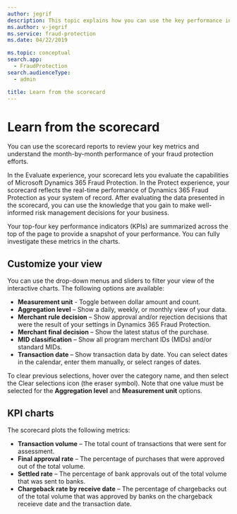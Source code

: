 ```yaml
---
author: jegrif
description: This topic explains how you can use the key performance indicators (KPIs).
ms.author: v-jegrif
ms.service: fraud-protection
ms.date: 04/22/2019

ms.topic: conceptual
search.app: 
  - FraudProtection
search.audienceType:
  - admin

title: Learn from the scorecard
---
```


# Learn from the scorecard

You can use the scorecard reports to review your key metrics and understand the month-by-month performance of your fraud protection efforts.

In the Evaluate experience, your scorecard lets you evaluate the capabilities of Microsoft Dynamics 365 Fraud Protection. In the Protect experience, your scorecard reflects the real-time performance of Dynamics 365 Fraud Protection as your system of record. After evaluating the data presented in the scorecard, you can use the knowledge that you gain to make well-informed risk management decisions for your business.

Your top-four key performance indicators (KPIs) are summarized across the top of the page to provide a snapshot of your performance. You can fully investigate these metrics in the charts.

## Customize your view

You can use the drop-down menus and sliders to filter your view of the interactive charts. The following options are available:

- **Measurement unit** - Toggle between dollar amount and count.
- **Aggregation level** – Show a daily, weekly, or monthly view of your data.
- **Merchant rule decision** – Show approval and/or rejection decisions that were the result of your settings in Dynamics 365 Fraud Protection.
- **Merchant final decision** – Show the latest status of the purchase.
- **MID classification** – Show all program merchant IDs (MIDs) and/or standard MIDs.
- **Transaction date** – Show transaction data by date. You can select dates in the calendar, enter them manually, or select ranges of dates.

To clear previous selections, hover over the category name, and then select the Clear selections icon (the eraser symbol). Note that one value must be selected for the **Aggregation level** and **Measurement unit** options.

## KPI charts

The scorecard plots the following metrics:

- **Transaction volume** – The total count of transactions that were sent for assessment.
- **Final approval rate** – The percentage of purchases that were approved out of the total volume.
- **Settled rate** – The percentage of bank approvals out of the total volume that was sent to banks.
- **Chargeback rate by receive date** – The percentage of chargebacks out of the total volume that was approved by banks on the chargeback receieve date and the transaction date.
